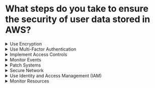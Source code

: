 # What steps do you take to ensure the security of user data stored in AWS?

<details>

<summary>Use Encryption</summary>

Encryption is the most effective and secure way to protect your data stored in AWS. Encrypt data both in transit and at rest.

</details>

<details>

<summary>Use Multi-Factor Authentication</summary>

Require multi-factor authentication (MFA) for all user access to the AWS environment.

</details>

<details>

<summary>Implement Access Controls</summary>

Use AWS IAM to manage user access and control who has access to which resources.

</details>

<details>

<summary>Monitor Events</summary>

Monitor access to resources and user activities using AWS CloudTrail and CloudWatch.

</details>

<details>

<summary>Patch Systems</summary>

Update and patch your systems regularly to protect against vulnerabilities.

</details>

<details>

<summary>Secure Network</summary>

Implement segmentation, firewalls, and security groups to secure the network.

</details>

<details>

<summary>Use Identity and Access Management (IAM)</summary>

Create least privilege IAM policies to control user access.

</details>

<details>

<summary>Monitor Resources</summary>

Monitor resource usage to identify any suspicious activity.

</details>



